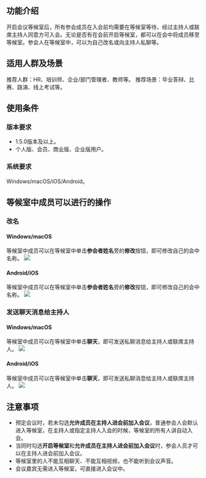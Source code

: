 ## 功能介绍
开启会议等候室后，所有参会成员在入会前均需要在等候室等待，经过主持人或联席主持人同意方可入会。无论是否有在会前开启等候室，都可以在会中将成员移至等候室。参会人在等候室中，可以为自己改名或向主持人私聊等。

## 适用人群及场景
推荐人群：HR、培训师、企业/部门管理者、教师等。
推荐场景：毕业答辩、比赛、路演、线上考试等。

## 使用条件
### 版本要求
- 1.5.0版本及以上。
- 个人版、会员、商业版、企业版用户。

### 系统要求
Windows/macOS/iOS/Android。

## 等候室中成员可以进行的操作
### 改名
#### Windows/macOS
等候室中成员可以在等候室中单击**参会者姓名**旁的**修改**按钮，即可修改自己的会中名称。
![](https://qcloudimg.tencent-cloud.cn/raw/9197f1b02b9cf7be6e9dcc618854f8d5.png)

#### Android/iOS
等候室中成员可以在等候室中单击**参会者姓名**旁的**修改**按钮，即可修改自己的会中名称。
![](https://qcloudimg.tencent-cloud.cn/raw/8e90fe0e0452652b2dcfcf64f7cd612c.png)

### 发送聊天消息给主持人
#### Windows/macOS
等候室中成员可以在等候室中单击**聊天**，即可发送私聊消息给主持人或联席主持人。
![](https://qcloudimg.tencent-cloud.cn/raw/b1af1bb251ebea7d992c555a1f4b8b7a.png)

#### Android/iOS
等候室中成员可以在等候室中单击**聊天**，即可发送私聊消息给主持人或联席主持人。
![](https://qcloudimg.tencent-cloud.cn/raw/6fb08daa57ea8ddd3a8db3d3b41e5645.png)

## 注意事项
- 预定会议时，若未勾选**允许成员在主持人进会前加入会议**，普通参会人会默认进入等候室，在主持人或指定主持人入会的时候，等候室的所有人讲自动入会。
- 当同时勾选**开启等候室**和**允许成员在主持人进会前加入会议**时，参会人员才可以在主持人进会前加入会议。
- 等候室里的人不能互相聊天、不能互相视频，也不能听到会议声音。
- 会议嘉宾无需进入等候室，可直接进入会议中。
